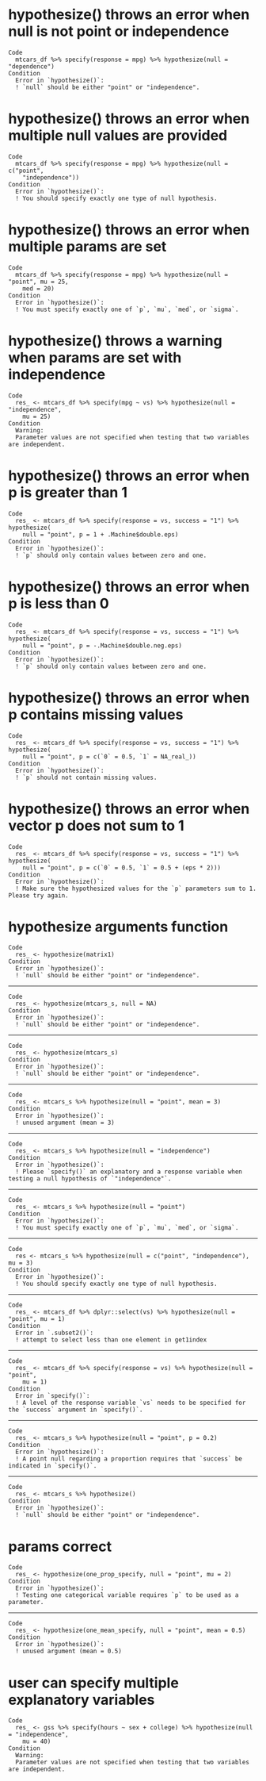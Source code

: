 # hypothesize() throws an error when null is not point or independence

    Code
      mtcars_df %>% specify(response = mpg) %>% hypothesize(null = "dependence")
    Condition
      Error in `hypothesize()`:
      ! `null` should be either "point" or "independence".

# hypothesize() throws an error when multiple null values are provided

    Code
      mtcars_df %>% specify(response = mpg) %>% hypothesize(null = c("point",
        "independence"))
    Condition
      Error in `hypothesize()`:
      ! You should specify exactly one type of null hypothesis.

# hypothesize() throws an error when multiple params are set

    Code
      mtcars_df %>% specify(response = mpg) %>% hypothesize(null = "point", mu = 25,
        med = 20)
    Condition
      Error in `hypothesize()`:
      ! You must specify exactly one of `p`, `mu`, `med`, or `sigma`.

# hypothesize() throws a warning when params are set with independence

    Code
      res_ <- mtcars_df %>% specify(mpg ~ vs) %>% hypothesize(null = "independence",
        mu = 25)
    Condition
      Warning:
      Parameter values are not specified when testing that two variables are independent.

# hypothesize() throws an error when p is greater than 1

    Code
      res_ <- mtcars_df %>% specify(response = vs, success = "1") %>% hypothesize(
        null = "point", p = 1 + .Machine$double.eps)
    Condition
      Error in `hypothesize()`:
      ! `p` should only contain values between zero and one.

# hypothesize() throws an error when p is less than 0

    Code
      res_ <- mtcars_df %>% specify(response = vs, success = "1") %>% hypothesize(
        null = "point", p = -.Machine$double.neg.eps)
    Condition
      Error in `hypothesize()`:
      ! `p` should only contain values between zero and one.

# hypothesize() throws an error when p contains missing values

    Code
      res_ <- mtcars_df %>% specify(response = vs, success = "1") %>% hypothesize(
        null = "point", p = c(`0` = 0.5, `1` = NA_real_))
    Condition
      Error in `hypothesize()`:
      ! `p` should not contain missing values.

# hypothesize() throws an error when vector p does not sum to 1

    Code
      res_ <- mtcars_df %>% specify(response = vs, success = "1") %>% hypothesize(
        null = "point", p = c(`0` = 0.5, `1` = 0.5 + (eps * 2)))
    Condition
      Error in `hypothesize()`:
      ! Make sure the hypothesized values for the `p` parameters sum to 1. Please try again.

# hypothesize arguments function

    Code
      res_ <- hypothesize(matrix1)
    Condition
      Error in `hypothesize()`:
      ! `null` should be either "point" or "independence".

---

    Code
      res_ <- hypothesize(mtcars_s, null = NA)
    Condition
      Error in `hypothesize()`:
      ! `null` should be either "point" or "independence".

---

    Code
      res_ <- hypothesize(mtcars_s)
    Condition
      Error in `hypothesize()`:
      ! `null` should be either "point" or "independence".

---

    Code
      res_ <- mtcars_s %>% hypothesize(null = "point", mean = 3)
    Condition
      Error in `hypothesize()`:
      ! unused argument (mean = 3)

---

    Code
      res_ <- mtcars_s %>% hypothesize(null = "independence")
    Condition
      Error in `hypothesize()`:
      ! Please `specify()` an explanatory and a response variable when testing a null hypothesis of `"independence"`.

---

    Code
      res_ <- mtcars_s %>% hypothesize(null = "point")
    Condition
      Error in `hypothesize()`:
      ! You must specify exactly one of `p`, `mu`, `med`, or `sigma`.

---

    Code
      res <- mtcars_s %>% hypothesize(null = c("point", "independence"), mu = 3)
    Condition
      Error in `hypothesize()`:
      ! You should specify exactly one type of null hypothesis.

---

    Code
      res_ <- mtcars_df %>% dplyr::select(vs) %>% hypothesize(null = "point", mu = 1)
    Condition
      Error in `.subset2()`:
      ! attempt to select less than one element in get1index

---

    Code
      res_ <- mtcars_df %>% specify(response = vs) %>% hypothesize(null = "point",
        mu = 1)
    Condition
      Error in `specify()`:
      ! A level of the response variable `vs` needs to be specified for the `success` argument in `specify()`.

---

    Code
      res_ <- mtcars_s %>% hypothesize(null = "point", p = 0.2)
    Condition
      Error in `hypothesize()`:
      ! A point null regarding a proportion requires that `success` be indicated in `specify()`.

---

    Code
      res_ <- mtcars_s %>% hypothesize()
    Condition
      Error in `hypothesize()`:
      ! `null` should be either "point" or "independence".

# params correct

    Code
      res_ <- hypothesize(one_prop_specify, null = "point", mu = 2)
    Condition
      Error in `hypothesize()`:
      ! Testing one categorical variable requires `p` to be used as a parameter.

---

    Code
      res_ <- hypothesize(one_mean_specify, null = "point", mean = 0.5)
    Condition
      Error in `hypothesize()`:
      ! unused argument (mean = 0.5)

# user can specify multiple explanatory variables

    Code
      res_ <- gss %>% specify(hours ~ sex + college) %>% hypothesize(null = "independence",
        mu = 40)
    Condition
      Warning:
      Parameter values are not specified when testing that two variables are independent.

